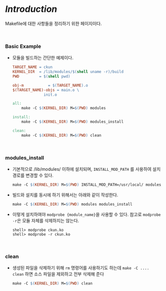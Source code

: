 # ***Introduction***
Makefile에 대한 사항들을 정리하기 위한 페이지이다.

<br />

### Basic Example  
* 모듈을 빌드하는 간단한 예제이다.  
	```Makefile
	TARGET_NAME = ckun
	KERNEL_DIR  = /lib/modules/$(shell uname -r)/build
	PWD         = $(shell pwd)

	obj-m			= $(TARGET_NAME).o
	$(TARGET_NAME)-objs	= main.o \
				  init.o

	all:
		make -C $(KERNEL_DIR) M=$(PWD) modules

	install:
		make -C $(KERNEL_DIR) M=$(PWD) modules_install

	clean:
		make -C $(KERNEL_DIR) M=$(PWD) clean
	```
<br />

### modules_install  
* 기본적으로 /lib/modules/ 이하에 설치되며, `INSTALL_MOD_PATH` 를 사용하여 설치 경로를 변경할 수 있다.  
	```Makefile
	make -C $(KERNEL_DIR) M=$(PWD) INSTALL_MOD_PATH=/usr/local/ modules_install  
	```
* 빌드와 설치를 동시에 하기 위해서는 아래와 같이 작성한다.
	```Makefile
	make -C $(KERNEL_DIR) M=$(PWD) modules modules_install
	```
* 이렇게 설치하여야 `modprobe {module_name}`을 사용할 수 있다. 참고로 `modprobe -r`은 모듈 자체를 삭제하지는 않는다.
	```Shell
	shell> modprobe ckun.ko
	shell> modprobe -r ckun.ko
	```
<br />

### clean
* 생성된 파일을 삭제하기 위해 `rm` 명령어를 사용하기도 하는데 `make -C .... clean` 하면 소스 파일을 제외하고 전부 삭제해 준다
	```Makefile
	make -C $(KERNEL_DIR) M=$(PWD) clean
	```

